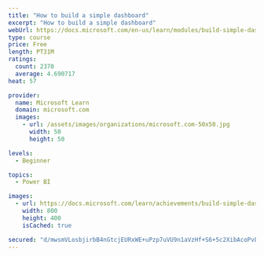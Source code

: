 ```yaml
---
title: "How to build a simple dashboard"
excerpt: "How to build a simple dashboard"
webUrl: https://docs.microsoft.com/en-us/learn/modules/build-simple-dashboard/
type: course
price: Free
length: PT31M
ratings:
  count: 2370
  average: 4.690717
heat: 57

provider:
  name: Microsoft Learn
  domain: microsoft.com
  images:
    - url: /assets/images/organizations/microsoft.com-50x50.jpg
      width: 50
      height: 50

levels:
  - Beginner

topics:
  - Power BI

images:
  - url: https://docs.microsoft.com/learn/achievements/build-simple-dashboard-social.png
    width: 800
    height: 400
    isCached: true

secured: "d/mwsmVLosbjirbB4nGtcjEURxWE+uPzp7uVU9n1aVzHf+S6+5c2XibAcoPvLef44LT5PTBoBYs0RAEUId0mZW70qeDJcJRErFWiRO5tBhkHT8aJ1MqdDzxe89A6CMCa3ozkUgzaSmaRuNwP1Xkn2oHUx45upVsUstCxOVKSyGONYvZfa54Eqcdp51qeAdpvxmRhPnNiqYCDa79p8Ua3Cd7wM/xi0qTPxxiSGFhA1Ml0l+XBh5eJxEPVjDCTea0hVOkhMQOhwE1Wj0z6JY2q1zF58FByJTItmEVvmqXc1jdwcGv5MOoxY1Ib0prAw1mEyZq9i0Vv8PphqwteafCO8LL7J5qSs6ObbgXFk7b+18KZ+Vz8Vugmr47UNIN2TxaFxPJ7c2IRZFkIAG1A7RGXlavRLnRAGFktDheOsEGwFfY=;equ9F3eeNiOGB+6AofJW2Q=="
---
```


